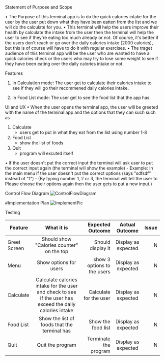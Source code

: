 Statement of Purpose and Scope

• The Purpose of this terminal app is to do the quick calories intake for the user by the user put down what they have been eatten from the list and we will do the calculate for you.
• This terminal will help the users improve their health by calculate the intake from the user then the terminal will help the user to see if they're eating too much already or not. Of course, it's better if the users don't reach or go over the daily calories intake (2000 calories), but this is of course will have to do it with regular exercises.
• The traget audience of this terminal app will be the user who are wanted to have a quick calories check or the users who may try to lose some weight to see if they have been eating over the daily calories intake or not.

Features
1. In Calculation mode: The user get to calculate their calories intake to see if they will go their recommened daily calories intake.

2. In Food List mode: The user get to see the food list that the app has.

UI and UX
• When the user opens the terminal app, the user will be greeted with the name of the terminal app and the options that they can such such as 
1. Calculate
    - users get to put in what they eat from the list using number 1-8
2. Food List
    - show the list of foods
3. Quit
    - program will excuted itself

• If the user doesn't put the correct input the terminal will ask user to put the correct input again (the terminal will show the example)
    - Example: In the main menu if the user doesn't put the correct options (says "sdfsdf" instead of "1") - (By typing number 1, 2 or 3, the terminal will tell the user to Please choose their options again then the user gets to put a new input.)

Control Flow Diagram
![ControlFlowDiagram](https://i.imgur.com/q3Au9FX.jpg)

  

#Implementation Plan
![ImplementPic](https://i.imgur.com/CJ2X5Hb.jpg)


Testing

|   Feature        | What it is          | Expected Outcome  | Actual Outcome          | Issue  |
| ------------- |:-------------:| -----:|:-------------:| -----:|
|Greet Screen     | Should show "Calories counter" on the top | Should display it |  Display as expected| N|
| Menu     | Show options for users      |   show 3 options to the users | Display as expected     |   N |
| Calculate | Calculate calories intake for the user and check to see if the user has exceed the daily calories intake     |  Calculate for the user | Display as expected     |    N |
| Food List | Show the list of foods that the terminal has      |    Show the food list | Display as expected     |    N |
| Quit | Quit the program    |    Terminate the program | Display as expected    |    N |

